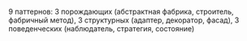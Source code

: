9 паттернов: 3 порождающих (абстрактная фабрика, строитель, фабричный метод),
3 структурных (адаптер, декоратор, фасад),
3 поведенческих (наблюдатель, стратегия, состояние)
